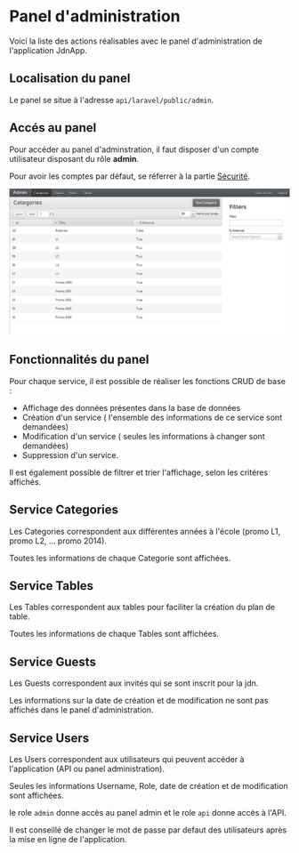# Panel d'administration

Voici la liste des actions réalisables avec le panel d'administration de l'application JdnApp.

## Localisation du panel

Le panel se situe à l'adresse `api/laravel/public/admin`.

## Accés au panel

Pour accéder au panel d'adminstration, il faut disposer d'un compte utilisateur disposant du rôle **admin**.

Pour avoir les comptes par défaut, se réferrer à la partie [Sécurité](security.md).

![paneladmin](../img/admin.jpg)

## Fonctionnalités du panel

Pour chaque service, il est possible de réaliser les fonctions CRUD de base :

* Affichage des données présentes dans la base de données
* Création d'un service ( l'ensemble des informations de ce service sont demandées)
* Modification d'un service ( seules les informations à changer sont demandées)
* Suppression d'un service.

Il est également possible de filtrer et trier l'affichage, selon les critéres affichés.

## Service Categories

Les Categories correspondent aux différentes années à l'école (promo L1, promo L2, ... promo 2014).

Toutes les informations de chaque Categorie sont affichées.

## Service Tables

Les Tables correspondent aux tables pour faciliter la création du plan de table.

Toutes les informations de chaque Tables sont affichées.

## Service Guests

Les Guests correspondent aux invités qui se sont inscrit pour la jdn.

Les informations sur la date de création et de modification ne sont pas affichés dans le panel d'administration.

## Service Users

Les Users correspondent aux utilisateurs qui peuvent accéder à l'application (API ou panel administration).

Seules les informations Username, Role, date de création et de modification sont affichées.

le role `admin` donne accès au panel admin et le role `api` donne accès à l'API.

Il est conseillé de changer le mot de passe par defaut des utilisateurs après la mise en ligne de l'application.